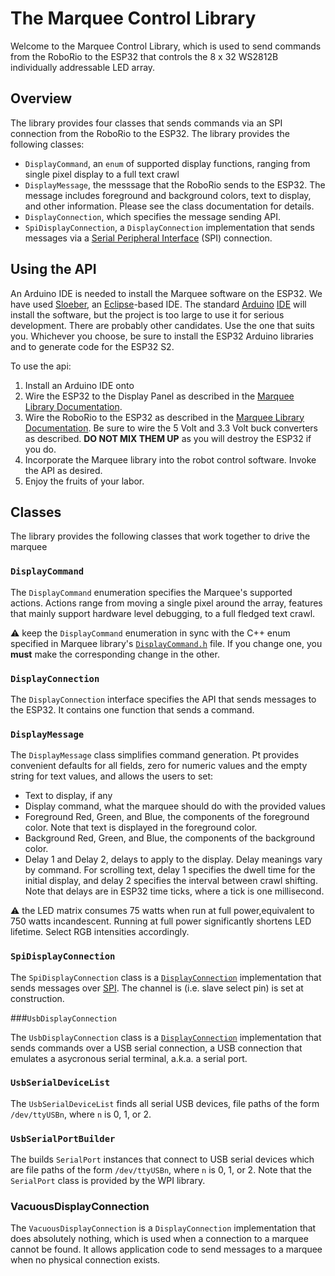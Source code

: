 # The Marquee Control Library

Welcome to the Marquee Control Library, which is used to send commands
from the RoboRio to the ESP32 that controls the 8 x 32 WS2812B
individually addressable LED array. 

## Overview

The library provides four classes that sends commands via an SPI connection
from the RoboRio to the ESP32. The library provides the following
classes:

* `DisplayCommand`, an `enum` of supported display functions, ranging
  from single pixel display to a full text crawl
* `DisplayMessage`, the messsage that the RoboRio sends to the ESP32.
  The message includes foreground and background colors, text to display,
  and other information. Please see the class documentation for details.
* `DisplayConnection`, which specifies the message sending API.
* `SpiDisplayConnection`, a `DisplayConnection` implementation that
  sends messages via a
  [Serial Peripheral Interface](https://en.wikipedia.org/wiki/Serial_Peripheral_Interface)
  (SPI) connection.

## Using the API

An Arduino IDE is needed to install the Marquee software on the ESP32.
We have used
[Sloeber](https://eclipse.baeyens.it/),
an
[Eclipse](https://www.eclipse.org/)-based
IDE. The standard
[Arduino](https://www.arduino.cc/)
[IDE](https://www.arduino.cc/en/software)
will install the software, but the project is too large to use it for
serious development. There are probably other candidates. Use the one
that suits you. Whichever you choose, be sure to install the ESP32
Arduino libraries and to generate code for the ESP32 S2.

To use the api:

1. Install an Arduino IDE onto 
2. Wire the ESP32 to the Display Panel as described in the
   [Marquee Library Documentation](https://github.com/frc-team7587/Marquee-1/blob/main/TestLedMatrix/README.md#wiring-the-display-panel).
3. Wire the RoboRio to the ESP32 as described in the
   [Marquee Library Documentation](https://github.com/frc-team7587/Marquee-1/blob/main/TestLedMatrix/README.md#wiring-the-display-panel).
   Be sure to wire the 5 Volt and 3.3 Volt buck converters as described.
   **DO NOT MIX THEM UP** as you will destroy the ESP32 if you do.
4. Incorporate the Marquee library into the robot control software.
   Invoke the API as desired.
5. Enjoy the fruits of your labor.

## Classes

The library provides the following classes that work together to drive
the marquee

### `DisplayCommand`

The `DisplayCommand` enumeration specifies the Marquee's supported
actions. Actions range from moving a single pixel around the array,
features that mainly support hardware level debugging, to a full fledged
text crawl.

:warning: keep the `DisplayCommand` enumeration in sync with the
C++ enum specified in Marquee library's
[`DisplayCommand.h`](https://github.com/frc-team7587/Marquee-1/blob/main/TestLedMatrix/DisplayCommand.h)
file. If you change one, you **must** make the corresponding change in the other.

### `DisplayConnection`

The `DisplayConnection` interface specifies the API that sends messages
to the ESP32. It contains one function that sends a command.

### `DisplayMessage`

The `DisplayMessage` class simplifies command generation. Pt provides
convenient defaults for all fields, zero for numeric values and the
empty string for text values, and allows the users to set:

* Text to display, if any
* Display command, what the marquee should do with the provided
  values
* Foreground Red, Green, and Blue, the components of the foreground
  color. Note that text is displayed in the foreground color.
* Background Red, Green, and Blue, the components of the background
  color.
* Delay 1 and Delay 2, delays to apply to the display. Delay meanings
  vary by command. For scrolling text, delay 1 specifies the dwell time
  for the initial display, and delay 2 specifies the interval between
  crawl shifting. Note that delays are in ESP32 time ticks, where a
  tick is one millisecond.

:warning: the LED matrix consumes 75 watts when run at full power,equivalent to 750 watts incandescent. Running at full power
significantly shortens LED lifetime. Select RGB intensities
accordingly.

### `SpiDisplayConnection`

The `SpiDisplayConnection` class is a
[`DisplayConnection`](#displayconnection)
implementation that sends messages over
[SPI](https://en.wikipedia.org/wiki/Serial_Peripheral_Interface).
The channel is (i.e. slave select pin) is set at construction.

###`UsbDisplayConnection`

The `UsbDisplayConnection` class is a 
[`DisplayConnection`](#displayconnection) 
implementation that sends commands over a USB serial connection,
a USB connection that emulates a asycronous serial terminal,
a.k.a. a serial port. 

### `UsbSerialDeviceList`

The `UsbSerialDeviceList` finds all serial USB devices, file
paths of the form `/dev/ttyUSBn`, where `n` is 0, 1, or 2.

### `UsbSerialPortBuilder`

The builds `SerialPort` instances that connect to
USB serial devices which are file
paths of the form `/dev/ttyUSBn`, where `n` is 0, 1, or 2. Note that
the `SerialPort` class is provided by the WPI library. 

### VacuousDisplayConnection

The `VacuousDisplayConnection` is a `DisplayConnection` implementation
that does absolutely nothing, which is used when a connection to a
marquee cannot be found. It allows application code to send messages
to a marquee when no physical connection exists.

